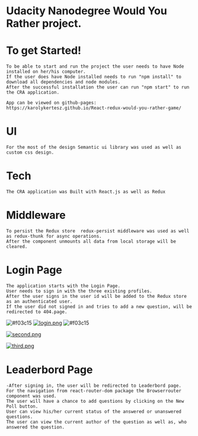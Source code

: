 # Udacity Nanodegree Would You Rather project.

# To get Started!

```
To be able to start and run the project the user needs to have Node installed on her/his computer.
If the user does have Node installed needs to run "npm install" to download all dependencies and node modules.
After the successful installation the user can run "npm start" to run the CRA application.

App can be viewed on github-pages:
https://karolykertesz.github.io/React-redux-would-you-rather-game/
```
# UI

```
For the most of the design Semantic ui library was used as well as custom css design.
```
# Tech

```
The CRA application was Built with React.js as well as Redux
```
# Middleware

```
To persist the Redux store  redux-persist middleware was used as well as redux-thunk for async operations.
After the component unmounts all data from local storage will be cleared.
```
# Login Page

```
The application starts with the Login Page.
User needs to sign in with the three existing profiles.
After the user signs in the user id will be added to the Redux store as an authenticated user.
If the user did not signed in and tries to add a new question, will be redirected to 404.page.
```
![#f03c15](https://via.placeholder.com/15/f03c15/000000?text=+) 
[![login.png](https://i.postimg.cc/sfJYyqVL/login.png)](https://postimg.cc/HjVc9S80)
![#f03c15](https://via.placeholder.com/15/f03c15/000000?text=+) 

[![second.png](https://i.postimg.cc/bYLt4ngc/second.png)](https://postimg.cc/JtD0kGSP)


[![third.png](https://i.postimg.cc/4Nd9G32K/third.png)](https://postimg.cc/yWMdX7HB)


# Leaderbord Page

```
-After signing in, the user will be redirected to Leaderbord page.
For the navigation from react-router-dom package the Browserrouter component was used.
The user will have a chance to add questions by clicking on the New Poll button.
User can view his/her current status of the answered or unanswered questions.
The user can view the current author of the question as well as, who answered the question.
```



